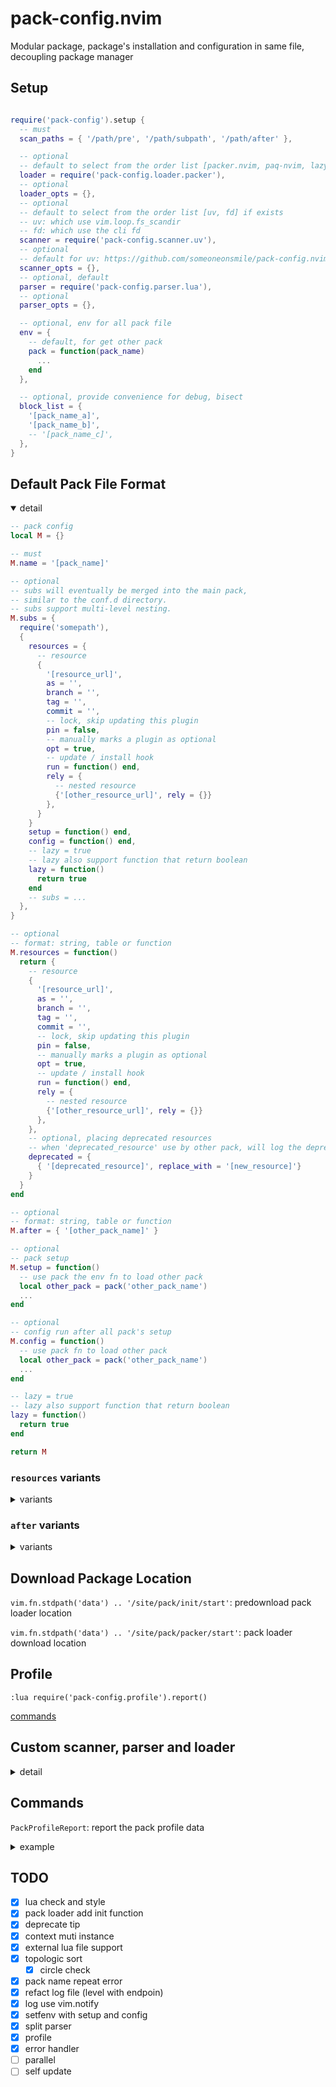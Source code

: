 # pack-config.nvim

Modular package, package's installation and configuration in same file, decoupling package manager

## Setup

```lua

require('pack-config').setup {
  -- must
  scan_paths = { '/path/pre', '/path/subpath', '/path/after' },

  -- optional
  -- default to select from the order list [packer.nvim, paq-nvim, lazy.nvim] if exists
  loader = require('pack-config.loader.packer'),
  -- optional
  loader_opts = {},
  -- optional
  -- default to select from the order list [uv, fd] if exists
  -- uv: which use vim.loop.fs_scandir
  -- fd: which use the cli fd
  scanner = require('pack-config.scanner.uv'),
  -- optional
  -- default for uv: https://github.com/someoneonsmile/pack-config.nvim/blob/main/lua/pack-config/scanner/uv.lua#L3C1-L8C2
  scanner_opts = {},
  -- optional, default
  parser = require('pack-config.parser.lua'),
  -- optional
  parser_opts = {},

  -- optional, env for all pack file
  env = {
    -- default, for get other pack
    pack = function(pack_name)
      ...
    end
  },

  -- optional, provide convenience for debug, bisect
  block_list = {
    '[pack_name_a]',
    '[pack_name_b]',
    -- '[pack_name_c]',
  },
}
```

## Default Pack File Format

<details open>

<summary> detail </summary>

```lua
-- pack config
local M = {}

-- must
M.name = '[pack_name]'

-- optional
-- subs will eventually be merged into the main pack,
-- similar to the conf.d directory.
-- subs support multi-level nesting.
M.subs = {
  require('somepath'),
  {
    resources = {
      -- resource
      {
        '[resource_url]',
        as = '',
        branch = '',
        tag = '',
        commit = '',
        -- lock, skip updating this plugin
        pin = false,
        -- manually marks a plugin as optional
        opt = true,
        -- update / install hook
        run = function() end,
        rely = {
          -- nested resource
          {'[other_resource_url]', rely = {}}
        },
      }
    }
    setup = function() end,
    config = function() end,
    -- lazy = true
    -- lazy also support function that return boolean
    lazy = function()
      return true
    end
    -- subs = ...
  },
}

-- optional
-- format: string, table or function
M.resources = function()
  return {
    -- resource
    {
      '[resource_url]',
      as = '',
      branch = '',
      tag = '',
      commit = '',
      -- lock, skip updating this plugin
      pin = false,
      -- manually marks a plugin as optional
      opt = true,
      -- update / install hook
      run = function() end,
      rely = {
        -- nested resource
        {'[other_resource_url]', rely = {}}
      },
    },
    -- optional, placing deprecated resources
    -- when 'deprecated_resource' use by other pack, will log the deprecated and replace_with tip
    deprecated = {
      { '[deprecated_resource]', replace_with = '[new_resource]'}
    }
  }
end

-- optional
-- format: string, table or function
M.after = { '[other_pack_name]' }

-- optional
-- pack setup
M.setup = function()
  -- use pack the env fn to load other pack
  local other_pack = pack('other_pack_name')
  ...
end

-- optional
-- config run after all pack's setup
M.config = function()
  -- use pack fn to load other pack
  local other_pack = pack('other_pack_name')
  ...
end

-- lazy = true
-- lazy also support function that return boolean
lazy = function()
  return true
end

return M
```

### `resources` variants

<details>

<summary> variants </summary>

- string

```lua
M.resources = 'resource_url'
```

- table

```lua
M.resources = { 'resource_url_a',  'resource_url_b'}
```

- full table

```lua
M.resources = {
  {
    '[resource_url_a]',
    as = '',
    branch = '',
    tag = '',
    commit = '',
    pin = false,
    opt = false,
    run = function() end,
    rely = {
      -- nested resource
      {'[other_resource_url]', rely = {}}
    },
  },
  {
    '[resource_url_b]',
    as = '',
    branch = '',
    tag = '',
    commit = '',
    pin = false,
    opt = true,
    run = function() end,
    rely = {
      -- nested resource
      {'[other_resource_url]', rely = {}}
    },
  },
  -- optional, placing deprecated resources
  -- when use by other pack, will log the deprecated tip
  deprecated = {
    { '[deprecated_resource_a]', replace_with = '[new_resource_a]'}
    { '[deprecated_resource_b]', replace_with = '[new_resource_b]'}
  }
}

```

- function

```lua
M.resources = function()
  return 'all_kind_above'
end
```

</details>

### `after` variants

<details>

<summary> variants </summary>

- string

```lua
M.after = 'other_pack_name'
```

- table

```lua
M.after = { 'other_pack_name_a', 'other_pack_name_b' }
```

- function

```lua
M.after = function()
  return 'all_kind_above'
end

```

</details>

</details>

## Download Package Location

`vim.fn.stdpath('data') .. '/site/pack/init/start'`: predownload pack loader location

`vim.fn.stdpath('data') .. '/site/pack/packer/start'`: pack loader download location

## Profile

`:lua require('pack-config.profile').report()`

[commands](#Commands)

## Custom scanner, parser and loader

<details>

<summary> detail </summary>

### Scanner

to get the pack file

<details>

<summary> Format </summary>

```lua
local M = {}

M.exist = bool or function return bool

-- optional
M.init = function(opts) end

-- scan the paths return the pack_files
M.scan = function(paths)

end
```

</details>

### Parser

to parse the pack file

<details>

<summary> Format </summary>

```lua
local M = {}

M.exist = bool or function return bool

-- optional
M.init = function(opts) end

M.is_pack = function(pack) return true end

-- parse the pack file to the format
M.parse = function(pack)
return {
  name = '',
  resources = string, table or function,
  after = string, table or function,
  setup = function() end
  config = function() end
}
end
```

</details>

### Loader

use package manager to load the pack

<details>

<summary> Format </summary>

```lua
local M = {}

M.exist = bool or function return bool

-- optional
M.init = function(opts) end

-- parse the pack file to the format
M.load = function(packs)

end
```

</details>

</details>

## Commands

`PackProfileReport`: report the pack profile data

<details>

<summary> example </summary>

| index | group        | item              | time  |
| ----- | ------------ | ----------------- | ----- |
| 1     | setup-config | lsp::setup        | 13.42 |
| 2     | setup-config | telescope::setup  | 12.60 |
| 3     | setup-config | theme::config     | 11.64 |
| 4     | setup-config | complete::setup   | 11.23 |
| 5     | setup-config | statusline::setup | 10.15 |

</details>

## TODO

- [x] lua check and style
- [x] pack loader add init function
- [x] deprecate tip
- [x] context muti instance
- [x] external lua file support
- [x] topologic sort
  - [x] circle check
- [x] pack name repeat error
- [x] refact log file (level with endpoin)
- [x] log use vim.notify
- [x] setfenv with setup and config
- [x] split parser
- [x] profile
- [x] error handler
- [ ] parallel
- [ ] self update
